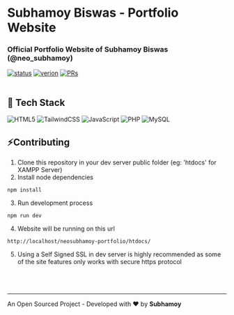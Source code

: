# Subhamoy Biswas - Portfolio Website

### Official Portfolio Website of Subhamoy Biswas (@neo_subhamoy)
[![status](https://img.shields.io/badge/status-active-brightgreen.svg?style=flat)](https://github.com/neosubhamoy/neosubhamoy-portfolio/)
[![verion](https://img.shields.io/badge/version-v2.0.1_beta-yellow.svg?style=flat)](https://github.com/neosubhamoy/neosubhamoy-portfolio/)
[![PRs](https://img.shields.io/badge/PRs-welcome-blue.svg?style=flat)](https://github.com/neosubhamoy/neosubhamoy-portfolio/)
<br></br>

## 🌟 Tech Stack

![HTML5](https://img.shields.io/badge/html5-%23E34F26.svg?style=for-the-badge&logo=html5&logoColor=white)
![TailwindCSS](https://img.shields.io/badge/tailwindcss-%2338B2AC.svg?style=for-the-badge&logo=tailwind-css&logoColor=white)
![JavaScript](https://img.shields.io/badge/javascript-%23323330.svg?style=for-the-badge&logo=javascript&logoColor=%23F7DF1E)
![PHP](https://img.shields.io/badge/php-%23777BB4.svg?style=for-the-badge&logo=php&logoColor=white)
![MySQL](https://img.shields.io/badge/mysql-%2300f.svg?style=for-the-badge&logo=mysql&logoColor=white)

## ⚡Contributing

1. Clone this repository in your dev server public folder (eg: 'htdocs' for XAMPP Server)
2. Install node dependencies

```code
npm install
```
3. Run development process
```code
npm run dev
```
4. Website will be running on this url
```code
http://localhost/neosubhamoy-portfolio/htdocs/
```
5. Using a Self Signed SSL in dev server is highly recommended as some of the site features only works with secure https protocol
<br></br>
<br></br>

****

An Open Sourced Project - Developed with ❤️ by **Subhamoy**